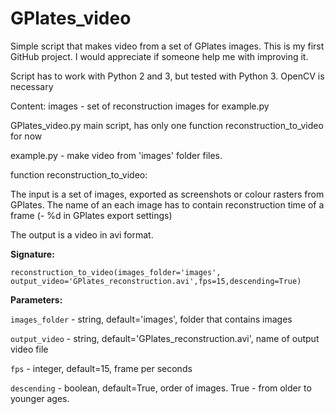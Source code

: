 # GPlates_video
Simple script that makes video from a set of GPlates images.
This is my first GitHub project. I would appreciate if someone help me with improving it.

Script has to work with Python 2 and 3, but tested with Python 3.
OpenCV is necessary

Content:
images	- set of reconstruction images for example.py

GPlates_video.py	main script, has only one function reconstruction_to_video for now

example.py -  make video from 'images' folder files.


function reconstruction_to_video:

The input is a set of images, exported as screenshots or colour rasters from GPlates. The name of an each image has to contain reconstruction time of a frame (- %d in GPlates export settings)

The output is a video in avi format. 

**Signature:** 

```
reconstruction_to_video(images_folder='images', output_video='GPlates_reconstruction.avi',fps=15,descending=True)
```

**Parameters:**
    
`images_folder` - string, default='images', folder that contains images

`output_video` - string, default='GPlates_reconstruction.avi', name of output video file

`fps` - integer, default=15, frame per seconds

`descending`  - boolean, default=True,  order of images. True -  from older to younger ages.

